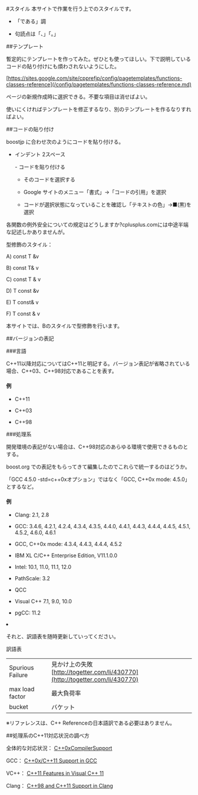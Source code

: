 #スタイル
本サイトで作業を行う上でのスタイルです。



- 「である」調

- 句読点は「、」「。」

##テンプレート

暫定的にテンプレートを作ってみた。ぜひとも使ってほしい。下で説明しているコードの貼り付けにも煩わされないようにした。

[https://sites.google.com/site/cpprefjp/config/pagetemplates/functions-classes-reference](/config/pagetemplates/functions-classes-reference.md)

ページの新規作成時に選択できる。不要な項目は消せばよい。

使いにくければテンプレートを修正するなり、別のテンプレートを作るなりすればよい。


##コードの貼り付け

boostjp に合わせ次のようにコードを貼り付ける。


- インデント 2スペース
<ol>
- コードを貼り付ける

- そのコードを選択する

- Google サイトのメニュー「書式」→「コードの引用」を選択

- コードが選択状態になっていることを確認し「テキストの色」→■(黒)を選択
</ol>





各関数の例外安全についての規定はどうしますか?cplusplus.comには中途半端な記述しかありませんが。


型修飾のスタイル：

 A) const T &v

 B) const T& v

 C) const T & v

 D) T const &v

 E) T const& v

 F) T const & v

本サイトでは、Bのスタイルで型修飾を行います。


##バージョンの表記


###言語

C++11以降対応についてはC++11と明記する。バージョン表記が省略されている場合、C++03、C++98対応であることを表す。

<h4>例</h4>

- C++11

- C++03

- C++98


###処理系

開発環境の表記がない場合は、C++98対応のあらゆる環境で使用できるものとする。

boost.org での表記をもらってきて編集したのでこれらで統一するのはどうか。

「GCC 4.5.0 -std=c++0xオプション」ではなく「GCC, C++0x mode: 4.5.0」とするなど。

<h4>例</h4>



- Clang: 2.1, 2.8

- GCC: 3.4.6, 4.2.1, 4.2.4, 4.3.4, 4.3.5, 4.4.0, 4.4.1, 4.4.3, 4.4.4, 4.4.5, 4.5.1, 4.5.2, 4.6.0, 4.6.1

- GCC, C++0x mode: 4.3.4, 4.4.3, 4.4.4, 4.5.2

- IBM XL C/C++ Enterprise Edition, V11.1.0.0

- Intel: 10.1, 11.0, 11.1, 12.0

- PathScale: 3.2

- QCC

- Visual C++ 7.1, 9.0, 10.0

- pgCC: 11.2
<li>
</li>




それと、訳語表を随時更新していってください。

訳語表


| | |
|------------------|------------------------------------------------------------------------------------------------------------------|
| Spurious Failure | 見かけ上の失敗<br/> [http://togetter.com/li/430770](http://togetter.com/li/430770) |
| max load factor | 最大負荷率 |
| bucket | バケット |


※リファレンスは、C++ Referenceの日本語訳である必要はありません。



##処理系のC++11対応状況の調べ方

全体的な対応状況： [C++0xCompilerSupport](http://wiki.apache.org/stdcxx/C++0xCompilerSupport)

GCC： [C++0x/C++11 Support in GCC](http://gcc.gnu.org/projects/cxx0x.html)

VC++： [C++11 Features in Visual C++ 11](http://blogs.msdn.com/b/vcblog/archive/2011/09/12/10209291.aspx)

Clang： [C++98 and C++11 Support in Clang](http://clang.llvm.org/cxx_status.html)



